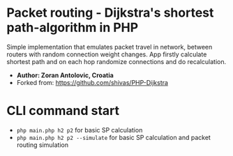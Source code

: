 # Packet routing - Dijkstra's shortest path-algorithm in PHP

Simple implementation that emulates packet travel in network, between routers with random connection weight changes. App firstly calculate shortest path and on each hop randomize connections and do recalculation.

- **Author: Zoran Antolovic, Croatia**
- Forked from: https://github.com/shivas/PHP-Dijkstra


# CLI command start
- `php main.php h2 p2` for basic SP calculation
- `php main.php h2 p2 --simulate` for basic SP calculation and packet routing simulation